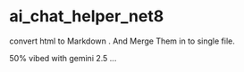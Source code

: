 # ai_chat_helper_net8
 convert html to Markdown .  And Merge Them in to single file.


50% vibed with gemini 2.5 ...

